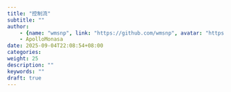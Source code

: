 ```yaml
---
title: "控制流"
subtitle: ""
author:
    - {name: "wmsnp", link: "https://github.com/wmsnp", avatar: "https://i.ooxx.ooo/i/ZGM0M.jpg"}
    - ApolloMonasa
date: 2025-09-04T22:08:54+08:00
categories:
weight: 25
description: ""
keywords: ""
draft: true
---
```

